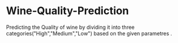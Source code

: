 # Wine-Quality-Prediction
Predicting the Quality of wine by dividing it into three categories("High","Medium","Low") based on the given parametres .
